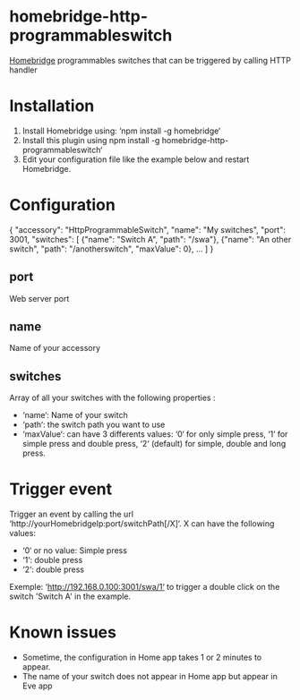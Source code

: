 # homebridge-http-programmableswitch
[Homebridge](https://github.com/nfarina/homebridge) programmables switches that can be triggered by calling HTTP handler

# Installation
1. Install Homebridge using: ‘npm install -g homebridge‘
2. Install this plugin using npm install -g homebridge-http-programmableswitch‘
3. Edit your configuration file like the example below and restart Homebridge.

# Configuration

  {
    "accessory": "HttpProgrammableSwitch",
    "name": "My switches",
    "port": 3001,
    "switches": [
      {"name": "Switch A", "path": "/swa"},
      {"name": "An other switch", "path": "/anotherswitch", "maxValue": 0},
      ...
    ]
  }

## port
Web server port

## name
Name of your accessory

## switches
Array of all your switches with the following properties :
* ‘name‘: Name of your switch
* ‘path‘: the switch path you want to use
* ‘maxValue‘: can have 3 differents values: ‘0‘ for only simple press, ‘1‘ for simple press and double press, ‘2‘ (default) for simple, double and long press.

# Trigger event
Trigger an event by calling the url ‘http://yourHomebridgeIp:port/switchPath[/X]‘. X can have the following values:
* ‘0‘ or no value: Simple press
* ‘1‘: double press
* ‘2‘: double press

Exemple: ‘http://192.168.0.100:3001/swa/1‘ to trigger a double click on the switch 'Switch A' in the example.


# Known issues
* Sometime, the configuration in Home app takes 1 or 2 minutes to appear.
* The name of your switch does not appear in Home app but appear in Eve app
